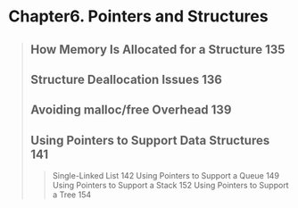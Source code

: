# Chapter6. Pointers and Structures
> ## How Memory Is Allocated for a Structure 135
> ## Structure Deallocation Issues 136
> ## Avoiding malloc/free Overhead 139
> ## Using Pointers to Support Data Structures 141
>> Single-Linked List 142
>> Using Pointers to Support a Queue 149
>> Using Pointers to Support a Stack 152
>> Using Pointers to Support a Tree 154
